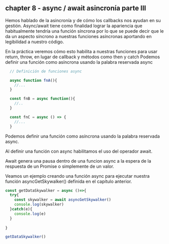 ## **chapter 8** - async / await asincronía parte III 

Hemos hablado de la asincronía y de cómo los callbacks nos ayudan en su gestión. Async/await tiene como finalidad lograr la apariencia que habitualmente tendría una función síncrona por lo que se puede decir que le da un aspecto síncrono a nuestras funciones asíncronas aportando en legibilidad a nuestro código.

En la práctica veremos cómo esto habilita a nuestras funciones para usar return, throw, en lugar de callback y métodos como then y catch
Podemos definir una función como asíncrona usando la palabra reservada async 

```js
  // Definición de funciones async

  async function fnA(){
    //...
  }

  const fnB = async function(){
    //..
  }

  const fnC = async () => {
    //...
  }
```
Podemos definir una función como asíncrona usando la palabra reservada async.

Al definir una función con async habilitamos el uso del operador await.

Await genera una pausa dentro de una funcion async a la espera de la respuesta de un Promise o simplemente de un valor. 

Veamos un ejemplo creando una función async para ejecutar nuestra función asyncGetSkywalker() definida en el capítulo anterior.

```js
const getDataSkywalker = async ()=>{
  try{
    const skywalker = await asyncGetSkywalker()
    console.log(skywalker)
  }catch(e){
    console.log(e)
  } 
  
}

getDataSkywalker() 

```